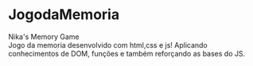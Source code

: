 # JogodaMemoria
Nika's Memory Game <br>
Jogo da memoria desenvolvido com html,css e js!
Aplicando conhecimentos de DOM, funções e também reforçando as bases do JS.

